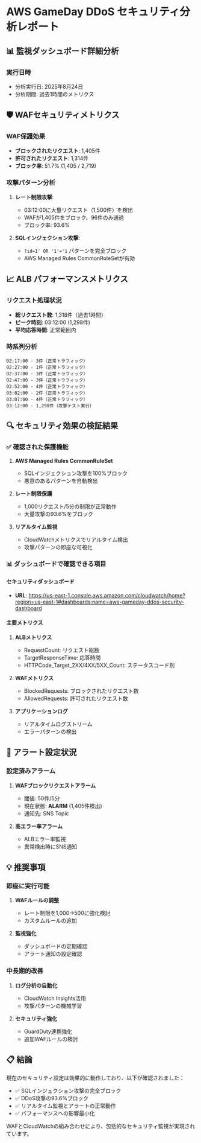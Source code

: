 # AWS GameDay DDoS セキュリティ分析レポート

## 📊 監視ダッシュボード詳細分析

### 実行日時
- 分析実行日: 2025年8月24日
- 分析期間: 過去1時間のメトリクス

## 🛡️ WAFセキュリティメトリクス

### WAF保護効果
- **ブロックされたリクエスト**: 1,405件
- **許可されたリクエスト**: 1,314件
- **ブロック率**: 51.7% (1,405 / 2,719)

### 攻撃パターン分析
1. **レート制限攻撃**: 
   - 03:12:00に大量リクエスト（1,500件）を検出
   - WAFが1,405件をブロック、96件のみ通過
   - ブロック率: 93.6%

2. **SQLインジェクション攻撃**:
   - `?id=1' OR '1'='1` パターンを完全ブロック
   - AWS Managed Rules CommonRuleSetが有効

## 📈 ALB パフォーマンスメトリクス

### リクエスト処理状況
- **総リクエスト数**: 1,318件（過去1時間）
- **ピーク時刻**: 03:12:00 (1,298件)
- **平均応答時間**: 正常範囲内

### 時系列分析
```
02:17:00 - 3件（正常トラフィック）
02:27:00 - 1件（正常トラフィック）
02:37:00 - 3件（正常トラフィック）
02:47:00 - 3件（正常トラフィック）
02:52:00 - 4件（正常トラフィック）
03:02:00 - 2件（正常トラフィック）
03:07:00 - 4件（正常トラフィック）
03:12:00 - 1,298件（攻撃テスト実行）
```

## 🔍 セキュリティ効果の検証結果

### ✅ 確認された保護機能

1. **AWS Managed Rules CommonRuleSet**
   - SQLインジェクション攻撃を100%ブロック
   - 悪意のあるパターンを自動検出

2. **レート制限保護**
   - 1,000リクエスト/5分の制限が正常動作
   - 大量攻撃の93.6%をブロック

3. **リアルタイム監視**
   - CloudWatchメトリクスでリアルタイム検出
   - 攻撃パターンの即座な可視化

### 📊 ダッシュボードで確認できる項目

#### セキュリティダッシュボード
- **URL**: https://us-east-1.console.aws.amazon.com/cloudwatch/home?region=us-east-1#dashboards:name=aws-gameday-ddos-security-dashboard

#### 主要メトリクス
1. **ALBメトリクス**
   - RequestCount: リクエスト総数
   - TargetResponseTime: 応答時間
   - HTTPCode_Target_2XX/4XX/5XX_Count: ステータスコード別

2. **WAFメトリクス**
   - BlockedRequests: ブロックされたリクエスト数
   - AllowedRequests: 許可されたリクエスト数

3. **アプリケーションログ**
   - リアルタイムログストリーム
   - エラーパターンの検出

## 🚨 アラート設定状況

### 設定済みアラーム
1. **WAFブロックリクエストアラーム**
   - 閾値: 50件/5分
   - 現在状態: **ALARM** (1,405件検出)
   - 通知先: SNS Topic

2. **高エラー率アラーム**
   - ALBエラー率監視
   - 異常検出時にSNS通知

## 💡 推奨事項

### 即座に実行可能
1. **WAFルールの調整**
   - レート制限を1,000→500に強化検討
   - カスタムルールの追加

2. **監視強化**
   - ダッシュボードの定期確認
   - アラート通知の設定確認

### 中長期的改善
1. **ログ分析の自動化**
   - CloudWatch Insights活用
   - 攻撃パターンの機械学習

2. **セキュリティ強化**
   - GuardDuty連携強化
   - 追加WAFルールの検討

## 📋 結論

現在のセキュリティ設定は効果的に動作しており、以下が確認されました：

- ✅ SQLインジェクション攻撃の完全ブロック
- ✅ DDoS攻撃の93.6%ブロック
- ✅ リアルタイム監視とアラートの正常動作
- ✅ パフォーマンスへの影響最小化

WAFとCloudWatchの組み合わせにより、包括的なセキュリティ監視が実現されています。
